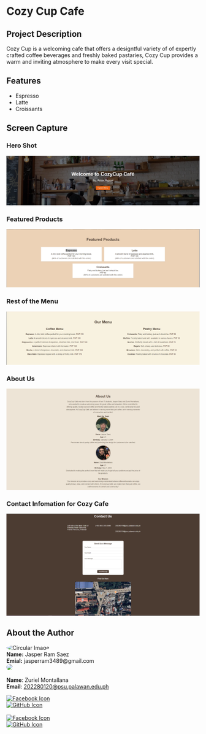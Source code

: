 # Cozy Cup Cafe
## Project Description
Cozy Cup is a welcoming cafe that offers a designtful variety of of expertly crafted coffee beverages and freshly baked pastaries, Cozy Cup provides a warm and inviting atmosphere to make every visit special.

## Features
* Espresso
* Latte
* Croissants

## Screen Capture
### Hero Shot
![My Local Image](img/1.png)
### Featured Products
![My Local Image](img/2.png)
### Rest of the Menu
![My Local Image](img/3.png)
### About Us
![My Local Image](img/4.png)
### Contact Infomation for Cozy Cafe
![My Local Image](img/5.png)


## About the Author

<img src="https://avatars.githubusercontent.com/u/115606194?v=4&size=64" alt="Circular Image" style="border-radius: 50%; width: 150px;">
<br>
<b>Name:</b> Jasper Ram Saez
<br>
<b>Emial:</b> jasperram3489@gmail.com
<br>
<img src="https://avatars.githubusercontent.com/u/147308529?s=400&u=28a1af53daef5e65731b512a74a1dc18ca86b94f&v=4" 
     width="150" 
     style="border-radius: 50%;">

**Name**: Zuriel Montallana  
**Email**: [202280120@psu.palawan.edu.ph](mailto:202280120@psu.palawan.edu.ph)

[![Facebook Icon](https://raw.githubusercontent.com/gauravghongde/social-icons/refs/heads/master/PNG/Color/Facebook.png)](https://www.facebook.com/profile.php?id=100009144132912)
<br>
[![GitHub Icon](https://raw.githubusercontent.com/gauravghongde/social-icons/refs/heads/master/PNG/Color/Github.png)](https://github.com/Pandasaez)
<br><br>
[![Facebook Icon](https://raw.githubusercontent.com/gauravghongde/social-icons/refs/heads/master/PNG/Color/Facebook.png)](https://www.facebook.com/CaidoZeyyMyLove/)
<br>
[![GitHub Icon](https://raw.githubusercontent.com/gauravghongde/social-icons/refs/heads/master/PNG/Color/Github.png)](https://github.com/CaidoZur)




